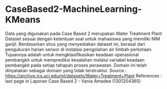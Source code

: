 # CaseBased2-MachineLearning-KMeans

Data yang digunakan pada Case Based 2 merupakan Water Treatment Plant Dataset sesuai dengan ketentuan soal untuk mahasiswa yang memiliki NIM ganjil. Berdasarkan situs yang menyediakan dataset ini, berasal dari pengukuran harian sensor di instalasi pengolahan air limbah perkotaan. Tujuannya adalah untuk mengklasifikasikan keadaan operasional pembangkit untuk memprediksi kesalahan melalui variabel keadaan pembangkit pada setiap tahapan proses perawatan. Domain ini telah dinyatakan sebagai domain yang tidak terstruktur.
Source : https://archive.ics.uci.edu/ml/datasets/Water+Treatment+Plant
References : last page in Laporan Case Based 2 - Vania Amadea (1301204365)
